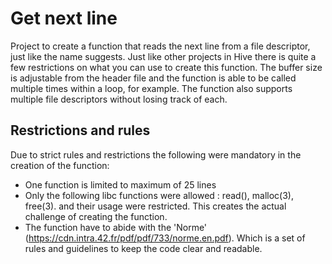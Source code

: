 # Get next line
Project to create a function that reads the next line from a file descriptor, just like the name suggests. Just like other projects in Hive there is quite a few restrictions
on what you can use to create this function. The buffer size is adjustable from the header file and the function is able to be called multiple times within a loop, for example.
The function also supports multiple file descriptors without losing track of each.

## Restrictions and rules

Due to strict rules and restrictions the following were mandatory in the creation of the function:

- One function is limited to maximum of 25 lines
- Only the following libc functions were allowed : read(), malloc(3), free(3).
  and their usage were restricted. This creates the actual challenge of creating the function.
- The function have to abide with the 'Norme' (https://cdn.intra.42.fr/pdf/pdf/733/norme.en.pdf). Which is a set of rules and guidelines to keep the code clear
  and readable.
  
  
